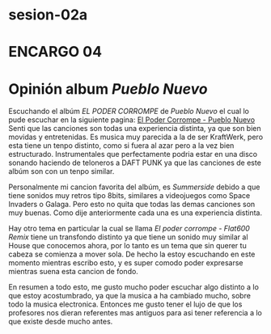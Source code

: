 # sesion-02a

# ENCARGO 04

# Opinión album *Pueblo Nuevo*

Escuchando el albúm *EL PODER CORROMPE* de *Pueblo Nuevo* el cual lo pude escuchar en la siguiente pagina:
[El Poder Corrompe - Pueblo Nuevo](https://pueblonuevo.cl/catalogo/el-poder-corrompe/)
Senti que las canciones son todas una experiencia distinta, ya que son bien movidas y entretenidas. Es musica muy parecida a la de ser KraftWerk, pero esta tiene un tenpo distinto, como si fuera al azar pero a la vez bien estructurado. Instrumentales que perfectamente podria estar en una disco sonando haciendo de teloneros a DAFT PUNK ya que las canciones de este albúm son con un tenpo similar.

Personalmente mi cancion favorita del albúm, es *Summerside* debido a que tiene sonidos muy retros tipo 8bits, similares a videojuegos como Space Invaders o Galaga. Pero esto no quita que todas las demas canciones son muy buenas. Como dije anteriormente cada una es una experiencia distinta. 

Hay otro tema en particular la cual se llama *El poder corrompe - Flat600 Remix* tiene un transfondo distinto ya que tiene un sonido muy similar al House que conocemos ahora, por lo tanto es un tema que sin querer tu cabeza se comienza a mover sola. De hecho la estoy escuchando en este momento mientras escribo esto, y es super comodo poder expresarse mientras suena esta cancion de fondo.

En resumen a todo esto, me gusto mucho poder escuchar algo distinto a lo que estoy acostumbrado, ya que la musica a ha cambiado mucho, sobre todo la musica electronica. Entonces me gusto tener el lujo de que los profesores nos dieran referentes mas antiguos para asi tener referencia a lo que existe desde mucho antes.
